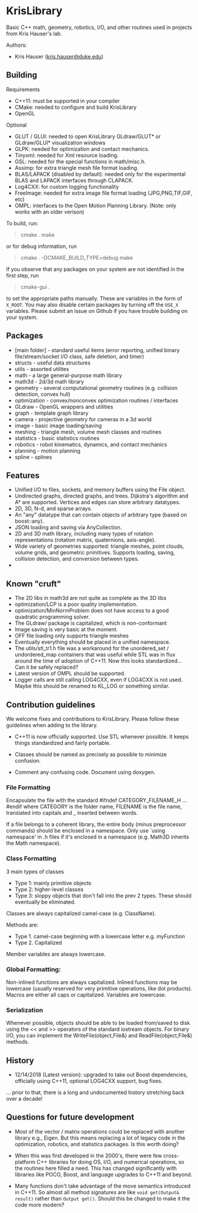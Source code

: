 # KrisLibrary

Basic C++ math, geometry, robotics, I/O, and other routines used in projects
from Kris Hauser's lab. 

Authors:
- Kris Hauser (kris.hauser@duke.edu)


## Building

Requirements
- C++11: must be supported in your compiler
- CMake: needed to configure and build KrisLibrary
- OpenGL

Optional
- GLUT / GLUI: needed to open KrisLibrary GLdraw/GLUT* or GLdraw/GLUI* visualization windows
- GLPK: needed for optimization and contact mechanics.  
- Tinyxml: needed for Xml resource loading.  
- GSL: needed for the special functions in math/misc.h.
- Assimp: for extra triangle mesh file format loading.
- BLAS/LAPACK (disabled by default): needed only for the experimental
  BLAS and LAPACK interfaces through CLAPACK.  
- Log4CXX: for custom logging functionality
- FreeImage: needed for extra image file format loading (JPG,PNG,TIF,GIF, etc)
- OMPL: interfaces to the Open Motion Planning Library. (Note: only works with an older verison)

To build, run:

> cmake . 
> make

or for debug information, run

> cmake . -DCMAKE_BUILD_TYPE=debug
> make

If you observe that any packages on your system are not identified in the first step, run

> cmake-gui .

to set the appropriate paths manually.  These are variables in the form of `X_ROOT`.  You may also
disable certain packages by turning off the `USE_X` variables.  Please submit an issue on Github
if you have trouble building on your system.


## Packages

  * [main folder] - standard useful items (error reporting, unified binary file/stream/socket I/O class, safe deletion, and timer)
  * structs - useful data structures
  * utils - assorted utilites 
  * math - a large general-purpose math library
  * math3d - 2d/3d math library
  * geometry - several computational geometry routines (e.g. collision detection, convex hull)
  * optimization - convex/nonconvex optimization routines / interfaces
  * GLdraw - OpenGL wrappers and utilities
  * graph - template graph library
  * camera - projective geometry for cameras in a 3d world
  * image - basic image loading/saving
  * meshing - triangle mesh, volume mesh classes and routines
  * statistics - basic statistics routines
  * robotics - robot kinematics, dynamics, and contact mechanics
  * planning - motion planning
  * spline - splines

## Features

- Unified I/O to files, sockets, and memory buffers using the File object.
- Undirected graphs, directed graphs, and trees.  Dijkstra's algorithm and A* are supported.  Vertices and edges can store arbitrary datatypes.
- 2D, 3D, N-d, and sparse arrays.
- An "any" datatype that can contain objects of arbitrary type (based on boost::any).
- JSON loading and saving via AnyCollection.
- 2D and 3D math library, including many types of rotation representations (rotation matrix, quaternions, axis-angle).
- Wide variety of geometries supported: triangle meshes, point clouds, volume grids, and geometric primitives.  Supports loading, saving, collision detection, and conversion between types.
- 

## Known "cruft"

* The 2D libs in math3d are not quite as complete as the 3D libs
* optimization/LCP is a poor quality implementation.
* optimization/MinNormProblem does not have access to a good quadratic
  programming solver.
* The GLdraw/ package is capitalized, which is non-conformant
* Image saving is very basic at the moment.
* OFF file loading only supports triangle meshes
* Eventually everything should be placed in a unified namespace.
* The utils/stl_tr1.h file was a workaround for the unordered_set / undordered_map containers that was useful
  while STL was in flux around the time of adoption of C++11.  Now this looks standardized... Can it be safely replaced?
* Latest version of OMPL should be supported.
* Logger calls are still calling LOG4CXX, even if LOG4CXX is not used.  Maybe this should be renamed to KL_LOG or something similar.

## Contribution guidelines

We welcome fixes and contributions to KrisLibrary.  Please follow these
guidelines when adding to the library.

- C++11 is now officially supported.  Use STL whenever possible.  It keeps things standardized and fairly portable.

- Classes should be named as precisely as possible to minimize confusion.

- Comment any confusing code.  Document using doxygen.  


### File Formatting

Encapsulate the file with the standard #ifndef CATEGORY_FILENAME_H ... #endif
where CATEGORY is the folder name, FILENAME is the file name, translated into
capitals and _ inserted between words.

If a file belongs to a coherent library, the entire body (minus preprocessor
commands) should be enclosed in a namespace.  Only use `using namespace'
in .h files if it's enclosed in a namespace (e.g. Math3D inherits the
Math namespace).

### Class Formatting

3 main types of classes

* Type 1: mainly primitive objects
* Type 2: higher-level classes
* Type 3: sloppy objects that don't fall into the prev 2 types.  These should eventually be eliminated.

Classes are always capitalized camel-case (e.g. ClassName).

Methods are:
* Type 1. camel-case beginning with a lowercase letter e.g. myFunction
* Type 2. Capitalized

Member variables are always lowercase.

### Global Formatting:

Non-inlined functions are always capitalized.  Inlined functions may be
lowercase (usually reserved for very primitive operations, like dot products).
Macros are either all caps or capitalized.
Variables are lowercase.


### Serialization

Whenever possible, objects should be able to be loaded from/saved to disk
using the << and >> operators of the standard iostream objects.  For
binary I/O, you can implement the WriteFile(object,File&) and
ReadFile(object,File&) methods.


## History

* 12/14/2018 (Latest version): upgraded to take out Boost dependencies, officially using C++11, optional LOG4CXX support, bug fixes.

... prior to that, there is a long and undocumented history stretching back over a decade!

## Questions for future development

- Most of the vector / matrix operations could be replaced with another library e.g., Eigen.  But this means replacing a lot of 
  legacy code in the optimization, robotics, and statistics packages. Is this worth doing?

- When this was first developed in the 2000's, there were few cross-platform C++ libraries for doing OS, I/O, and numerical
  operations, so the routines here filled a need.  This has changed significantly with libraries like POCO, Boost, and language 
  upgrades to C++11 and beyond.

- Many functions don't take advantage of the move semantics introduced in C++11.  So almost all method signatures are like
  `void get(Output& result)` rather than `Output get()`.  Should this be changed to make it the code more modern?
